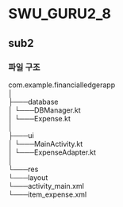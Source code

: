 # SWU_GURU2_8

## sub2
### 파일 구조
com.example.financialledgerapp  
│  
├───database  
│   └───DBManager.kt  
│   └───Expense.kt  
│  
├───ui  
│   └───MainActivity.kt  
│   └───ExpenseAdapter.kt  
│  
└───res  
    └───layout  
        └───activity_main.xml  
        └───item_expense.xml
